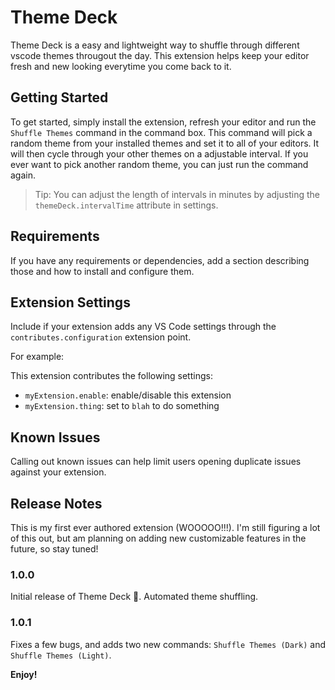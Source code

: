 # Theme Deck

Theme Deck is a easy and lightweight way to shuffle through different vscode themes througout the day. This extension helps keep your editor fresh and new looking everytime you come back to it.

## Getting Started

To get started, simply install the extension, refresh your editor and run the `Shuffle Themes` command in the command box. This command will pick a random theme from your installed themes and set it to all of your editors. It will then cycle through your other themes on a adjustable interval. If you ever want to pick another random theme, you can just run the command again.

> Tip: You can adjust the length of intervals in minutes by adjusting the `themeDeck.intervalTime` attribute in settings.

## Requirements

If you have any requirements or dependencies, add a section describing those and how to install and configure them.

## Extension Settings

Include if your extension adds any VS Code settings through the `contributes.configuration` extension point.

For example:

This extension contributes the following settings:

* `myExtension.enable`: enable/disable this extension
* `myExtension.thing`: set to `blah` to do something

## Known Issues

Calling out known issues can help limit users opening duplicate issues against your extension.

## Release Notes

This is my first ever authored extension (WOOOOO!!!). I'm still figuring a lot of this out, but am planning on adding new customizable features in the future, so stay tuned!

### 1.0.0

Initial release of Theme Deck 🚀. Automated theme shuffling.

### 1.0.1

Fixes a few bugs, and adds two new commands: `Shuffle Themes (Dark)` and `Shuffle Themes (Light)`.

**Enjoy!**

